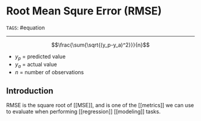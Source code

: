 # Root Mean Squre Error (RMSE)
`TAGS`: #equation 

---
$$\frac{\sum{\sqrt{(y_p-y_a)^2}}}{n}$$

- $y_p$ = predicted value
- $y_a$ = actual value
- $n$ = number of observations

## Introduction
RMSE is the square root of [[MSE]], and is one of the [[metrics]] we can use to evaluate when performing [[regression]] [[modeling]] tasks. 